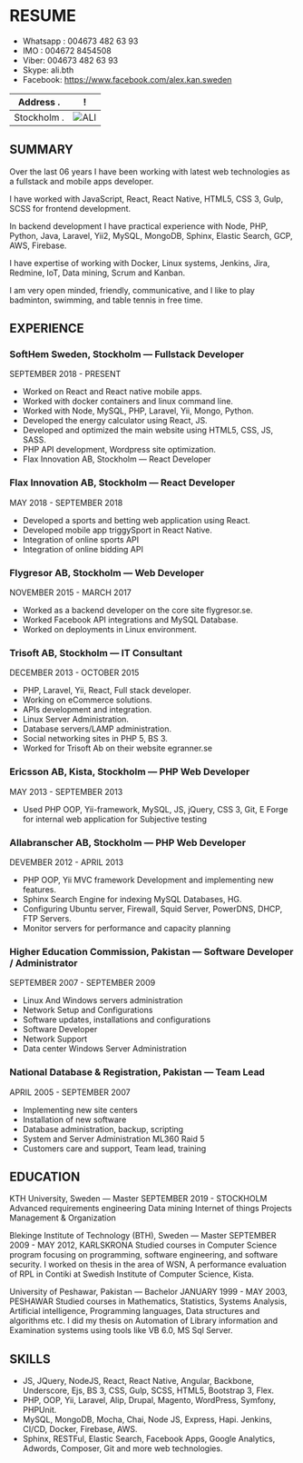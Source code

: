 # RESUME

- Whatsapp : 004673 482 63 93
- IMO : 004672 8454508
- Viber: 004673 482 63 93
- Skype: ali.bth
- Facebook: https://www.facebook.com/alex.kan.sweden

<div style="display:block; width=100%">

|  Address .  |                                 !                                  |
| :---------: | :----------------------------------------------------------------: |
| Stockholm . | ![ALI](https://avatars0.githubusercontent.com/u/5301016?s=160&v=4) |

</div>

## SUMMARY

Over the last 06 years I have been working with latest web technologies as a fullstack and mobile apps developer.

I have worked with JavaScript, React, React Native, HTML5, CSS 3, Gulp, SCSS for frontend development.

In backend development I have practical experience with Node, PHP, Python, Java, Laravel, Yii2, MySQL, MongoDB, Sphinx, Elastic Search, GCP, AWS, Firebase.

I have expertise of working with Docker, Linux systems, Jenkins, Jira, Redmine, IoT, Data mining, Scrum and Kanban.

I am very open minded, friendly, communicative, and I like to play badminton, swimming, and table tennis in free time.

## EXPERIENCE

### SoftHem Sweden, Stockholm — Fullstack Developer

SEPTEMBER 2018 - PRESENT

- Worked on React and React native mobile apps.
- Worked with docker containers and linux command line.
- Worked with Node, MySQL, PHP, Laravel, Yii, Mongo, Python.
- Developed the energy calculator using React, JS.
- Developed and optimized the main website using HTML5, CSS, JS, SASS.
- PHP API development, Wordpress site optimization.
- Flax Innovation AB, Stockholm — React Developer

### Flax Innovation AB, Stockholm — React Developer

MAY 2018 - SEPTEMBER 2018

- Developed a sports and betting web application using React.
- Developed mobile app triggySport in React Native.
- Integration of online sports API
- Integration of online bidding API

### Flygresor AB, Stockholm — Web Developer

NOVEMBER 2015 - MARCH 2017

- Worked as a backend developer on the core site flygresor.se.
- Worked Facebook API integrations and MySQL Database.
- Worked on deployments in Linux environment.

### Trisoft AB, Stockholm — IT Consultant

DECEMBER 2013 - OCTOBER 2015

- PHP, Laravel, Yii, React, Full stack developer.
- Working on eCommerce solutions.
- APIs development and integration.
- Linux Server Administration.
- Database servers/LAMP administration.
- Social networking sites in PHP 5, BS 3.
- Worked for Trisoft Ab on their website egranner.se

### Ericsson AB, Kista, Stockholm — PHP Web Developer

MAY 2013 - SEPTEMBER 2013

- Used PHP OOP, Yii-framework, MySQL, JS, jQuery, CSS 3, Git, E Forge for internal web application for Subjective testing

### Allabranscher AB, Stockholm — PHP Web Developer

DEVEMBER 2012 - APRIL 2013

- PHP OOP, Yii MVC framework Development and implementing new features.
- Sphinx Search Engine for indexing MySQL Databases, HG.
- Configuring Ubuntu server, Firewall, Squid Server, PowerDNS, DHCP, FTP Servers.
- Monitor servers for performance and capacity planning

### Higher Education Commission, Pakistan — Software Developer / Administrator

SEPTEMBER 2007 - SEPTEMBER 2009

- Linux And Windows servers administration
- Network Setup and Configurations
- Software updates, installations and configurations
- Software Developer
- Network Support
- Data center Windows Server Administration

### National Database & Registration, Pakistan — Team Lead

APRIL 2005 - SEPTEMBER 2007

- Implementing new site centers
- Installation of new software
- Database administration, backup, scripting
- System and Server Administration ML360 Raid 5
- Customers care and support, Team lead, training

## EDUCATION

KTH University, Sweden — Master
SEPTEMBER 2019 - STOCKHOLM
Advanced requirements engineering
Data mining
Internet of things
Projects Management & Organization

Blekinge Institute of Technology (BTH), Sweden — Master
SEPTEMBER 2009 - MAY 2012, KARLSKRONA
Studied courses in Computer Science program focusing on programming, software engineering, and software security.
I worked on thesis in the area of WSN, A performance evaluation of RPL in Contiki at Swedish Institute of Computer Science, Kista.

University of Peshawar, Pakistan — Bachelor
JANUARY 1999 - MAY 2003, PESHAWAR
Studied courses in Mathematics, Statistics, Systems Analysis, Artificial intelligence, Programming languages, Data structures and algorithms etc.
I did my thesis on Automation of Library information and Examination systems using tools like VB 6.0, MS Sql Server.

## SKILLS

- JS, JQuery, NodeJS, React, React Native, Angular, Backbone, Underscore, Ejs, BS 3, CSS, Gulp, SCSS, HTML5, Bootstrap 3, Flex.
- PHP, OOP, Yii, Laravel, Alip, Drupal, Magento, WordPress, Symfony, PHPUnit.
- MySQL, MongoDB, Mocha, Chai, Node JS, Express, Hapi.
  Jenkins, CI/CD, Docker, Firebase, AWS.
- Sphinx, RESTFul, Elastic Search, Facebook Apps, Google Analytics, Adwords, Composer, Git and more web technologies.
